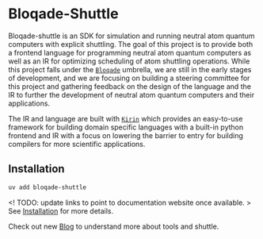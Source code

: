 # Bloqade-Shuttle

Bloqade-shuttle is an SDK for simulation and running neutral atom quantum computers
with explicit shuttling. The goal of this project is to provide both a frontend language
for programming neutral atom quantum computers as well as an IR for optimizing
scheduling of atom shuttling operations. While this project falls under the
[`Bloqade`](https://bloqade.quera.com/latest/) umbrella, we are still in the early
stages of development, and we are focusing on building a steering committee for this
project and gathering feedback on the design of the language and the IR to further the
development of neutral atom quantum computers and their applications.

The IR and language are built with [`Kirin`](https://queracomputing.github.io/kirin/latest/)
which provides an easy-to-use framework for building domain specific languages with a
built-in python frontend and IR with a focus on lowering the barrier to entry for
building compilers for more scientific applications.


## Installation

```bash
uv add bloqade-shuttle
```
<! TODO: update links to point to documentation website once available. >
See [Installation](install.md) for more details.

Check out new [Blog](blog/index.md) to understand more about tools and shuttle.
